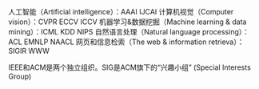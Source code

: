 人工智能（Artificial intelligence）：AAAI IJCAI
计算机视觉（Computer vision）：CVPR ECCV ICCV
机器学习&数据挖掘（Machine learning & data mining）：ICML KDD NIPS
自然语言处理（Natural language processing）：ACL EMNLP NAACL
网页和信息检索（The web & information retrieva）：SIGIR WWW

IEEE和ACM是两个独立组织。SIG是ACM旗下的“兴趣小组” (Special Interests Group)